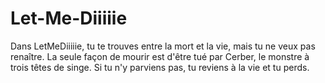 # Let-Me-Diiiiie
Dans LetMeDiiiiie, tu te trouves entre la mort et la vie, mais tu ne veux pas renaître. La seule façon de mourir est d'être tué par Cerber, le monstre à trois têtes de singe. Si tu n'y parviens pas, tu reviens à la vie et tu perds.

